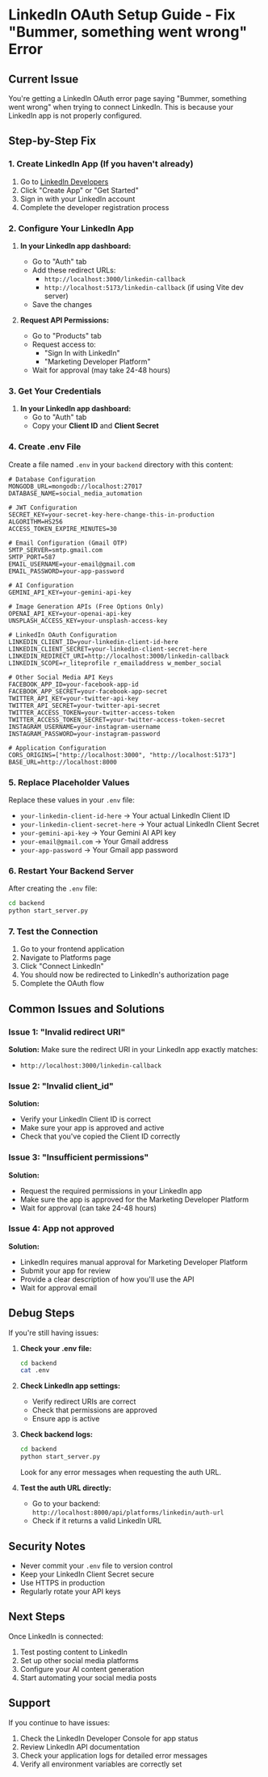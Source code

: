# LinkedIn OAuth Setup Guide - Fix "Bummer, something went wrong" Error

## Current Issue
You're getting a LinkedIn OAuth error page saying "Bummer, something went wrong" when trying to connect LinkedIn. This is because your LinkedIn app is not properly configured.

## Step-by-Step Fix

### 1. Create LinkedIn App (If you haven't already)

1. Go to [LinkedIn Developers](https://developer.linkedin.com/)
2. Click "Create App" or "Get Started"
3. Sign in with your LinkedIn account
4. Complete the developer registration process

### 2. Configure Your LinkedIn App

1. **In your LinkedIn app dashboard:**
   - Go to "Auth" tab
   - Add these redirect URLs:
     - `http://localhost:3000/linkedin-callback`
     - `http://localhost:5173/linkedin-callback` (if using Vite dev server)
   - Save the changes

2. **Request API Permissions:**
   - Go to "Products" tab
   - Request access to:
     - "Sign In with LinkedIn"
     - "Marketing Developer Platform"
   - Wait for approval (may take 24-48 hours)

### 3. Get Your Credentials

1. **In your LinkedIn app dashboard:**
   - Go to "Auth" tab
   - Copy your **Client ID** and **Client Secret**

### 4. Create .env File

Create a file named `.env` in your `backend` directory with this content:

```env
# Database Configuration
MONGODB_URL=mongodb://localhost:27017
DATABASE_NAME=social_media_automation

# JWT Configuration
SECRET_KEY=your-secret-key-here-change-this-in-production
ALGORITHM=HS256
ACCESS_TOKEN_EXPIRE_MINUTES=30

# Email Configuration (Gmail OTP)
SMTP_SERVER=smtp.gmail.com
SMTP_PORT=587
EMAIL_USERNAME=your-email@gmail.com
EMAIL_PASSWORD=your-app-password

# AI Configuration
GEMINI_API_KEY=your-gemini-api-key

# Image Generation APIs (Free Options Only)
OPENAI_API_KEY=your-openai-api-key
UNSPLASH_ACCESS_KEY=your-unsplash-access-key

# LinkedIn OAuth Configuration
LINKEDIN_CLIENT_ID=your-linkedin-client-id-here
LINKEDIN_CLIENT_SECRET=your-linkedin-client-secret-here
LINKEDIN_REDIRECT_URI=http://localhost:3000/linkedin-callback
LINKEDIN_SCOPE=r_liteprofile r_emailaddress w_member_social

# Other Social Media API Keys
FACEBOOK_APP_ID=your-facebook-app-id
FACEBOOK_APP_SECRET=your-facebook-app-secret
TWITTER_API_KEY=your-twitter-api-key
TWITTER_API_SECRET=your-twitter-api-secret
TWITTER_ACCESS_TOKEN=your-twitter-access-token
TWITTER_ACCESS_TOKEN_SECRET=your-twitter-access-token-secret
INSTAGRAM_USERNAME=your-instagram-username
INSTAGRAM_PASSWORD=your-instagram-password

# Application Configuration
CORS_ORIGINS=["http://localhost:3000", "http://localhost:5173"]
BASE_URL=http://localhost:8000
```

### 5. Replace Placeholder Values

Replace these values in your `.env` file:

- `your-linkedin-client-id-here` → Your actual LinkedIn Client ID
- `your-linkedin-client-secret-here` → Your actual LinkedIn Client Secret
- `your-gemini-api-key` → Your Gemini AI API key
- `your-email@gmail.com` → Your Gmail address
- `your-app-password` → Your Gmail app password

### 6. Restart Your Backend Server

After creating the `.env` file:

```bash
cd backend
python start_server.py
```

### 7. Test the Connection

1. Go to your frontend application
2. Navigate to Platforms page
3. Click "Connect LinkedIn"
4. You should now be redirected to LinkedIn's authorization page
5. Complete the OAuth flow

## Common Issues and Solutions

### Issue 1: "Invalid redirect URI"
**Solution:** Make sure the redirect URI in your LinkedIn app exactly matches:
- `http://localhost:3000/linkedin-callback`

### Issue 2: "Invalid client_id"
**Solution:** 
- Verify your LinkedIn Client ID is correct
- Make sure your app is approved and active
- Check that you've copied the Client ID correctly

### Issue 3: "Insufficient permissions"
**Solution:**
- Request the required permissions in your LinkedIn app
- Make sure the app is approved for the Marketing Developer Platform
- Wait for approval (can take 24-48 hours)

### Issue 4: App not approved
**Solution:**
- LinkedIn requires manual approval for Marketing Developer Platform
- Submit your app for review
- Provide a clear description of how you'll use the API
- Wait for approval email

## Debug Steps

If you're still having issues:

1. **Check your .env file:**
   ```bash
   cd backend
   cat .env
   ```

2. **Check LinkedIn app settings:**
   - Verify redirect URIs are correct
   - Check that permissions are approved
   - Ensure app is active

3. **Check backend logs:**
   ```bash
   cd backend
   python start_server.py
   ```
   Look for any error messages when requesting the auth URL.

4. **Test the auth URL directly:**
   - Go to your backend: `http://localhost:8000/api/platforms/linkedin/auth-url`
   - Check if it returns a valid LinkedIn URL

## Security Notes

- Never commit your `.env` file to version control
- Keep your LinkedIn Client Secret secure
- Use HTTPS in production
- Regularly rotate your API keys

## Next Steps

Once LinkedIn is connected:
1. Test posting content to LinkedIn
2. Set up other social media platforms
3. Configure your AI content generation
4. Start automating your social media posts

## Support

If you continue to have issues:
1. Check the LinkedIn Developer Console for app status
2. Review LinkedIn API documentation
3. Check your application logs for detailed error messages
4. Verify all environment variables are correctly set 